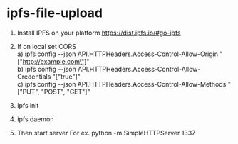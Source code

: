 # ipfs-file-upload

1) Install IPFS on your platform https://dist.ipfs.io/#go-ipfs

2) If on local set CORS  
 a) ipfs config --json API.HTTPHeaders.Access-Control-Allow-Origin "[\"http://example.com\"]"  
 b) ipfs config --json API.HTTPHeaders.Access-Control-Allow-Credentials "[\"true\"]"  
 c) ipfs config --json API.HTTPHeaders.Access-Control-Allow-Methods "[\"PUT\", \"POST\", \"GET\"]"  

3) ipfs init

4) ipfs daemon

5) Then start server
For ex. python -m SimpleHTTPServer 1337
